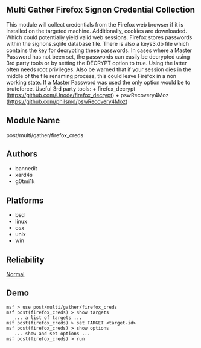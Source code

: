 ## Multi Gather Firefox Signon Credential Collection

This module will collect credentials from the Firefox web 
browser if it is installed on the targeted machine. 
Additionally, cookies are downloaded. Which could 
potentially yield valid web sessions. Firefox stores 
passwords within the signons.sqlite database file. There is 
also a keys3.db file which contains the key for decrypting 
these passwords. In cases where a Master Password has not 
been set, the passwords can easily be decrypted using 3rd 
party tools or by setting the DECRYPT option to true. Using 
the latter often needs root privileges. Also be warned that 
if your session dies in the middle of the file renaming 
process, this could leave Firefox in a non working state. If 
a Master Password was used the only option would be to 
bruteforce. Useful 3rd party tools: + firefox_decrypt 
(https://github.com/Unode/firefox_decrypt) + pswRecovery4Moz 
(https://github.com/philsmd/pswRecovery4Moz)


## Module Name
post/multi/gather/firefox_creds

## Authors
* bannedit
* xard4s
* g0tmi1k





## Platforms
* bsd
* linux
* osx
* unix
* win

## Reliability
[Normal](https://github.com/rapid7/metasploit-framework/wiki/Exploit-Ranking)

## Demo

```
msf > use post/multi/gather/firefox_creds
msf post(firefox_creds) > show targets
   ... a list of targets ...
msf post(firefox_creds) > set TARGET <target-id>
msf post(firefox_creds) > show options
   ... show and set options ...
msf post(firefox_creds) > run
```
    
    